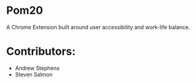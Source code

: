 # Pom20
A Chrome Extension built around user accessibility and work-life balance.

# Contributors:
- Andrew Stephens
- Steven Salmon

